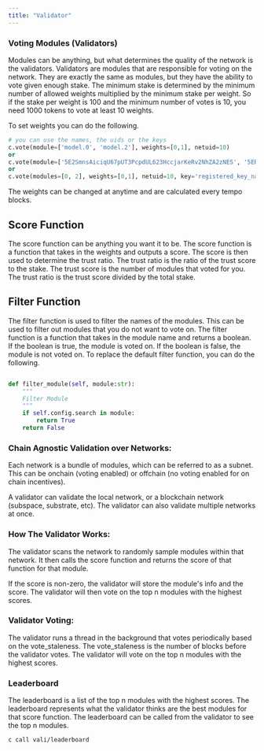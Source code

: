 ```yaml
---
title: "Validator"
---
```

### Voting Modules (Validators)

Modules can be anything, but what determines the quality of the network is the validators. Validators are modules that are responsible for voting on the network. They are exactly the same as modules, but they have the ability to vote given enough stake. The minimum stake is determined by the minimum number of allowed weights multiplied by the minimum stake per weight. So if the stake per weight is 100 and the minimum number of votes is 10, you need 1000 tokens to vote at least 10 weights. 

To set weights you can do the following.

```python
# you can use the names, the uids or the keys
c.vote(module=['model.0', 'model.2'], weights=[0,1], netuid=10)
or
c.vote(module=['5E2SmnsAiciqU67pUT3PcpdUL623HccjarKeRv2NhZA2zNES', '5ERLrXrrKPg9k99yp8DuGhop6eajPEgzEED8puFzmtJfyJES'], weights=[0,1], netuid=10)
or 
c.vote(modules=[0, 2], weights=[0,1], netuid=10, key='registered_key_name')
```

The weights can be changed at anytime and are calculated every tempo blocks. 


## Score Function 

The score function can be anything you want it to be. The score function is a function that takes in the weights and outputs a score. The score is then used to determine the trust ratio. The trust ratio is the ratio of the trust score to the stake. The trust score is the number of modules that voted for you. The trust ratio is the trust score divided by the total stake.


## Filter Function 

The filter function is used to filter the names of the modules. This can be used to filter out modules that you do not want to vote on. The filter function is a function that takes in the module name and returns a boolean. If the boolean is true, the module is voted on. If the boolean is false, the module is not voted on. 
To replace the default filter function, you can do the following.

```python

def filter_module(self, module:str):
    """
    Filter Module
    """
    if self.config.search in module:
        return True
    return False
```
### Chain Agnostic Validation over Networks:

Each network is a bundle of modules, which can be referred to as a subnet. This can be onchain (voting enabled) or offchain (no voting enabled for on chain incentives).

A validator can validate the local network, or a blockchain network (subspace, substrate, etc). The validator can also validate multiple networks at once.


### How The Validator Works:

The validator scans the network to randomly sample modules within that network. It then calls the score function and returns the score of that function for that module. 

If the score is non-zero, the validator will store the module's info and the score. The validator will then vote on the top n modules with the highest scores. 

### Validator Voting:

The validator runs a thread in the background that votes periodically based on the vote_staleness. The vote_staleness is the number of blocks before the validator votes. The validator will vote on the top n modules with the highest scores.

### Leaderboard

The leaderboard is a list of the top n modules with the highest scores. The leaderboard represents what the validator thinks are the best modules for that score function. The leaderboard can be called from the validator to see the top n modules.

```bash
c call vali/leaderboard
```





